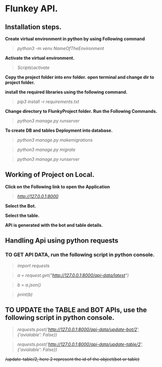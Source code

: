 # Flunkey API.

## Installation steps.

**Create virtual environment in python by using Following command**
> _python3 -m venv NameOfTheEnvironment_

**Activate the virtual environment.**
> _Scripts\activate_

**Copy the project folder into env folder.**
**open terminal and change dir to project folder.**

**install the required libraries using the following command.**
>_pip3 install -r requirements.txt_

**Change directory to FlunkyProject folder.**
**Run the Following Commands.**
>_python3 manage.py runserver_

**To create DB and tables Deployment into database.**
>_python3 manage.py makemigrations_ 

>_python3 manage.py migrate_

>_python3 manage.py runserver_

## Working of Project on Local.
**Click on the Following link to open the Application**
>_http://127.0.0.1:8000_

**Select the Bot.**

**Select the table.**

**APi is generated with the bot and table details.**

## Handling Api using python requests

### TO GET API DATA, run the following script in python console.
>_import requests_

>_a = request.get("http://127.0.0.1:8000/api-data/latest")_

>_b = a.json()_

>_print(b)_

## TO UPDATE the TABLE and BOT APIs, use the following script in python console.

>_requests.post('http://127.0.0.1:8000/api-data/update-bot/2', {'avialable': False})_

>_requests.post('http://127.0.0.1:8000/api-data/update-table/2', {'avialable': False})_

~~/update-table/2, here 2 represent the id of the object(bot or table)~~





